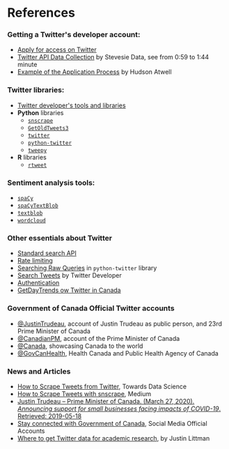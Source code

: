 # References

### Getting a Twitter's developer account:
- [Apply for access on Twitter](https://developer.twitter.com/en/apply-for-access)
- [Twitter API Data Collection](https://youtu.be/Jl-_dDqSaUQ?t=59) by Stevesie Data, see from 0:59 to 1:44 minute
- [Example of the Application Process](https://wptweetboost.com/example-of-the-twitter-developer-account-application-process/) by Hudson Atwell

### Twitter libraries:
- [Twitter developer's tools and libraries](https://developer.twitter.com/en/docs/developer-utilities/twitter-libraries)
- **Python** libraries
    - [`snscrape`](https://github.com/JustAnotherArchivist/snscrape)
    - [`GetOldTweets3`](https://pypi.org/project/GetOldTweets3/)
    - [`twitter`](https://github.com/sixohsix/twitter)
    - [`python-twitter`](https://python-twitter.readthedocs.io/en/latest/)
    - [`tweepy`](http://www.tweepy.org)
- **R** libraries
    - [`rtweet`](https://docs.ropensci.org/rtweet/)

### Sentiment analysis tools:
- [`spaCy`](https://spacy.io)
- [`spaCyTextBlob`](https://github.com/SamEdwardes/spaCyTextBlob)
- [`textblob`](https://textblob.readthedocs.io/en/dev/)
- [`wordcloud`](https://amueller.github.io/word_cloud/index.html)

### Other essentials about Twitter
- [Standard search API](https://developer.twitter.com/en/docs/tweets/search/api-reference/get-search-tweets)
- [Rate limiting](https://developer.twitter.com/en/docs/basics/rate-limiting)
- [Searching Raw Queries](https://python-twitter.readthedocs.io/en/latest/searching.html#raw-queries) in `python-twitter` library
- [Search Tweets](https://developer.twitter.com/en/docs/tweets/search/api-reference/get-search-tweets) by Twitter Developer
- [Authentication](https://developer.twitter.com/en/docs/basics/authentication/overview)
- [GetDayTrends ow Twitter in Canada](https://getdaytrends.com/canada/)

### Government of Canada Official Twitter accounts
- [@JustinTrudeau](https://twitter.com/JustinTrudeau?s=20), account of Justin Trudeau as public person, and 23rd Prime Minister of Canada
- [@CanadianPM](https://twitter.com/CanadianPM), account of the Prime Minister of Canada
- [@Canada](https://twitter.com/canada?lang=en), showcasing Canada to the world
- [@GovCanHealth](https://twitter.com/govcanhealth?lang=en), Health Canada and Public Health Agency of Canada

### News and Articles
- [How to Scrape Tweets from Twitter](https://towardsdatascience.com/how-to-scrape-tweets-from-twitter-59287e20f0f1), Towards Data Science
- [How to Scrape Tweets with snscrape](https://medium.com/better-programming/how-to-scrape-tweets-with-snscrape-90124ed006af), Medium
- [Justin Trudeau – Prime Minister of Canada. (March 27, 2020). *Announcing support for small businesses facing impacts of COVID-19*. Retrieved: 2019-05-18](https://youtu.be/1o-tV0A87l8)
- [Stay connected with Government of Canada](https://www.international.gc.ca/gac-amc/contact-contactez/social-media_medias-sociaux.aspx?lang=eng), Social Media Official Accounts
- [Where to get Twitter data for academic research](https://gwu-libraries.github.io/sfm-ui/posts/2017-09-14-twitter-data), by Justin Littman
